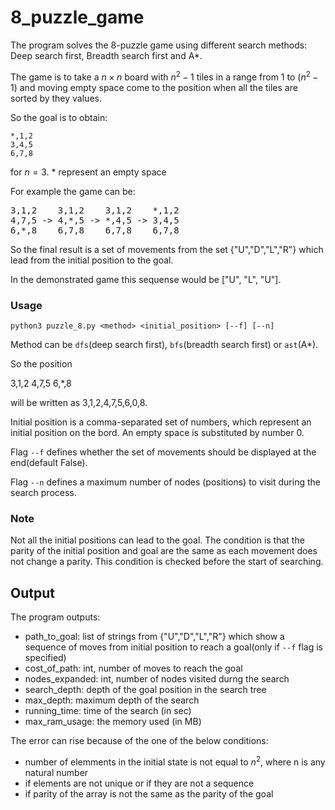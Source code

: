 # 8_puzzle_game

The program solves the 8-puzzle game using different search methods: Deep search first, Breadth search first and A*.

The game is to take a $n \times n$ board with $n^2-1$ tiles in a range from 1 to ($n^2-1$) and moving 
empty space come to the position when all the tiles are sorted by they values.

So the goal is to obtain:

```
*,1,2
3,4,5
6,7,8
```
for $n=3$. * represent an empty space


For example the game can be:

<pre>
3,1,2    3,1,2    3,1,2    *,1,2
4,7,5 -> 4,*,5 -> *,4,5 -> 3,4,5
6,*,8    6,7,8    6,7,8    6,7,8
</pre>
So the final result is a set of movements from the set {"U","D","L","R"} which lead from the initial position to the goal.

In the demonstrated game this sequense would be ["U", "L", "U"].


### Usage

```
python3 puzzle_8.py <method> <initial_position> [--f] [--n]
```

Method can be ```dfs```(deep search first), ```bfs```(breadth search first) or ```ast```(A*).

So the position

3,1,2
4,7,5
6,*,8

will be written as 3,1,2,4,7,5,6,0,8.

Initial position is a comma-separated set of numbers, which represent an initial position on the bord. An empty space is 
substituted by number 0.

Flag ```--f``` defines whether the set of movements should be displayed at the end(default False).

Flag ```--n``` defines a maximum number of nodes (positions) to visit during the search process.



### Note

Not all the initial positions can lead to the goal. The condition is that the parity of the
initial position and goal are the same as each movement does not change a parity.
This condition is checked before the start of searching.


## Output

The program outputs:

- path_to_goal:  list of strings from {"U","D","L","R"} which show a sequence of moves from initial position to reach a goal(only if ```--f``` flag is specified)
- cost_of_path: int, number of moves to reach the goal
- nodes_expanded: int, number of nodes visited durng the search
- search_depth: depth of the goal position in the search tree
- max_depth: maximum depth of the search
- running_time: time of the search (in sec)
- max_ram_usage: the memory used (in MB) 

The error can rise because of the one of the below conditions:

- number of elemments in the initial state is not equal to $n^2$, where n is any natural number
- if elements are not unique or if they are not a sequence
- if parity of the array is not the same as the parity of the goal
